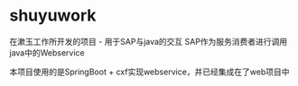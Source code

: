 # shuyuwork
在漱玉工作所开发的项目 - 用于SAP与java的交互
SAP作为服务消费者进行调用java中的Webservice

本项目使用的是SpringBoot + cxf实现webservice，并已经集成在了web项目中
